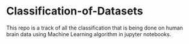 # Classification-of-Datasets

This repo is a track of all the classification that is being done on human brain data using Machine Learning algorithm in jupyter notebooks.
